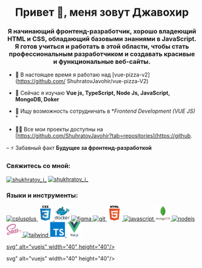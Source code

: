 <h1 align="center">Привет 👋, меня зовут Джавохир</h1>
<h3 align="center">Я начинающий фронтенд-разработчик, хорошо владеющий HTML и CSS, обладающий базовыми знаниями в JavaScript. Я готов учиться и работать в этой области, чтобы стать профессиональным разработчиком и создавать красивые и функциональные веб-сайты.</h3>

- 🔭 В настоящее время я работаю над [vue-pizza-v2](https://github.com/ ShuhratovJavohir/vue-pizza-V2)

- 🌱 Сейчас я изучаю **Vue js, TypeScript, Node Js, JavaScript, MongoDB, Doker**

- 👯 Ищу возможность сотрудничать в **Frontend Development (VUE JS)* *

- 👨‍💻 Все мои проекты доступны на [https://github.com/ShuhratovJavohir?tab=repositories](https://github.



– ⚡ Забавный факт **Будущее за фронтенд-разработкой**

<h3 align="left">Свяжитесь со мной:</h3>
<p align="left">
<a href="https://codepen.io/ shukhratov_j_" target="blank"><img align="center" src="https://raw.githubusercontent.com/rahuldkjain/github-profile-readme-generator/master/src/images/icons/Social/codepen. svg" alt="shukhratov_j_" height="30" width="40" /></a>
<a href="https://instagram.com/shukhratov_j_" target="blank"><img align="center " src="https://raw.githubusercontent.com/rahuldkjain/github-profile-readme-generator/master/src/images/icons/Social/instagram.svg" alt="shukhratov_j_" height="30" width="40" /></a>
</p>

<h3 align="left">Языки и инструменты:</h3>
<p align="left"> <a href="https://www.w3schools.com/cpp/" target="_blank" rel="noreferrer"> <img src="https://raw.githubusercontent. com/devicons/devicon/master/icons/cplusplus/cplusplus-original.svg" alt="cplusplus" width="40" height="40"/> </a> <a href="https://www. w3schools.com/css/" target="_blank" rel="noreferrer"> <img src="https://raw.githubusercontent.com/devicons/devicon/master/icons/css3/css3-original-wordmark.svg " alt="css3" width="40" height="40"/> </a> <a href="https://www.docker.com/" target="_blank" rel="noreferrer"> <img src="https://raw.githubusercontent.com/devicons/devicon/master/icons/docker/docker-original-wordmark.svg" alt=" docker" width="40" height="40"/> </a> <a href="https://www.figma.com/" target="_blank" rel="noreferrer"> <img src=" https://www.vectorlogo.zone/logos/figma/figma-icon.svg" alt="figma" width="40" height="40"/> </a> <a href="https:// git-scm.com/" target="_blank" rel="noreferrer"> <img src="https://www.vectorlogo.zone/logos/git-scm/git-scm-icon.svg" alt="git" width="40" height="40"/> </a> <a href="https://www.w3.org/html/" target="_blank" rel="noreferrer "> <img src="https://raw.githubusercontent.com/devicons/devicon/master/icons/html5/html5-original-wordmark.svg" alt="html5" width="40" height="40" /> </a> <a href="https://developer.mozilla.org/en-US/docs/Web/JavaScript" target="_blank" rel="noreferrer"> <img src="https:/ /raw.githubusercontent.com/devicons/devicon/master/icons/javascript/javascript-original.svg" alt="javascript" width="40" height="40"/> </a> <a href="https://www.mongodb.com/" target="_blank" rel="noreferrer"> <img src="https://raw.githubusercontent.com/devicons/devicon/master/icons/mongodb/mongodb-original-wordmark.svg" alt="mongodb" width="40" height="40"/> </a> <a href="https://nodejs.org" target="_blank" rel="noreferrer"> <img src="https://raw.githubusercontent.com/devicons/devicon/master/icons /nodejs/nodejs-original-wordmark.svg" alt="nodejs" width="40" height="40"/> </a> <a href="https://sass-lang.com" target="_blank" rel="noreferrer"> <img src="https://raw.githubusercontent.com/devicons/devicon/master/icons/sass/sass-original.svg" alt="sass" ширина ="40" height="40"/> </a> <a href="https://tailwindcss.com/" target="_blank" rel="noreferrer"> <img src="https://www .vectorlogo.zone/logos/tailwindcss/tailwindcss-icon.svg" alt="tailwind" width="40" height="40"/> </a> <a href="https://www.typescriptlang.org /" target="_blank" rel="noreferrer"> <img src="https://raw.githubusercontent.com/devicons/devicon/master/icons/typescript/typescript-original.svg" alt="typescript" width="40" height="40"/> </a> <a href="https://vuejs.org/" target="_blank" rel="noreferrer"> <img src="https://raw.githubusercontent.com/devicons/devicon/master/icons/vuejs/vuejs-original-wordmark.svg" alt="vuejs" width="40" height="40"/> </ а> </p>svg" alt="vuejs" width="40" height="40"/> </a> </p>svg" alt="vuejs" width="40" height="40"/> </a> </p>

